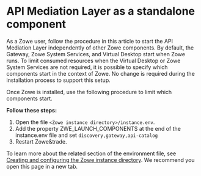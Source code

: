 # API Mediation Layer as a standalone component

As a Zowe user, follow the procedure in this article to start the API Mediation Layer independently of other Zowe components. 
By default, the Gateway, Zowe System Services, and Virtual Desktop start when
 Zowe runs. To limit consumed resources when the Virtual Desktop or Zowe System
 Services are not required, it is possible to specify which components start in the
 context of Zowe. No change is required during the installation process to
 support this setup.
 
Once Zowe is installed, use the following procedure to limit which components start.

**Follow these steps:**

1. Open the file `<Zowe instance directory>/instance.env`.
2. Add the property ZWE_LAUNCH_COMPONENTS at the end of the instance.env file and set `discovery,gateway,api-catalog`
3. Restart Zowe&trade.   

To learn more about the related section of the environment file, see [Creating and configuring the Zowe instance directory](configure-instance-directory.md#component-groups). We recommend you open this page in a new tab.
